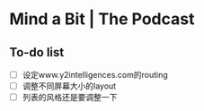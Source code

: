 # Mind a Bit | The Podcast

## To-do list

- [ ] 设定www.y2intelligences.com的routing
- [ ] 调整不同屏幕大小的layout
- [ ] 列表的风格还是要调整一下
